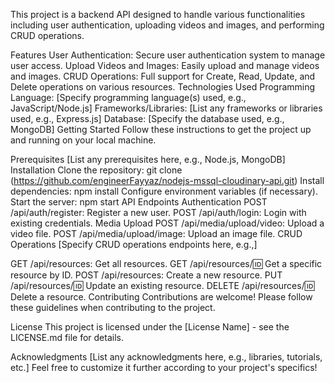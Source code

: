 This project is a backend API designed to handle various functionalities including user authentication, uploading videos and images, and performing CRUD operations.

Features
User Authentication: Secure user authentication system to manage user access.
Upload Videos and Images: Easily upload and manage videos and images.
CRUD Operations: Full support for Create, Read, Update, and Delete operations on various resources.
Technologies Used
Programming Language: [Specify programming language(s) used, e.g., JavaScript/Node.js]
Frameworks/Libraries: [List any frameworks or libraries used, e.g., Express.js]
Database: [Specify the database used, e.g., MongoDB]
Getting Started
Follow these instructions to get the project up and running on your local machine.

Prerequisites
[List any prerequisites here, e.g., Node.js, MongoDB]
Installation
Clone the repository: git clone (https://github.com/engineerFayyaz/nodejs-mssql-cloudinary-api.git)
Install dependencies: npm install
Configure environment variables (if necessary).
Start the server: npm start
API Endpoints
Authentication
POST /api/auth/register: Register a new user.
POST /api/auth/login: Login with existing credentials.
Media Upload
POST /api/media/upload/video: Upload a video file.
POST /api/media/upload/image: Upload an image file.
CRUD Operations
[Specify CRUD operations endpoints here, e.g.,]

GET /api/resources: Get all resources.
GET /api/resources/:id: Get a specific resource by ID.
POST /api/resources: Create a new resource.
PUT /api/resources/:id: Update an existing resource.
DELETE /api/resources/:id: Delete a resource.
Contributing
Contributions are welcome! Please follow these guidelines when contributing to the project.

License
This project is licensed under the [License Name] - see the LICENSE.md file for details.

Acknowledgments
[List any acknowledgments here, e.g., libraries, tutorials, etc.]
Feel free to customize it further according to your project's specifics!






